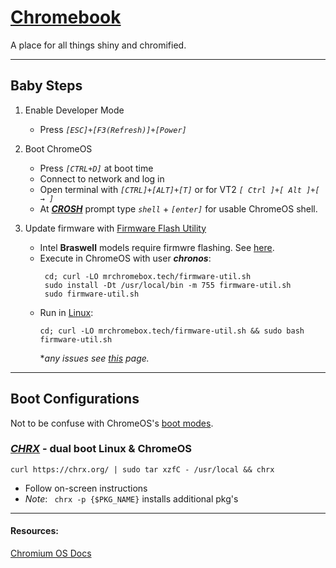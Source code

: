 # [Chromebook](https://www.google.com/chromebook/#:~:text=What%20is%20a%20Chromebook%3F)

A place for all things shiny and chromified.

---

## Baby Steps
  1. Enable Developer Mode
      - Press *```[ESC]+[F3(Refresh)]+[Power]```*

  2. Boot ChromeOS
      - Press *```[CTRL+D]```* at boot time
      - Connect to network and log in
      - Open terminal with *```[CTRL]+[ALT]+[T]```* or for VT2 *```[ Ctrl ]+[ Alt ]+[ → ]```*
      - At ***[CROSH](https://chromium.googlesource.com/chromiumos/platform2/+/master/crosh/README.md)*** prompt type *```shell```* + *```[enter]```* for usable ChromeOS shell.

  3. Update firmware with [Firmware Flash Utility](https://mrchromebox.tech/#fwscript)
      - Intel **Braswell** models require firmwre flashing. See [here](https://chrx.org/#chromebooks).
      - Execute in ChromeOS with user ***chronos***:
        ```
         cd; curl -LO mrchromebox.tech/firmware-util.sh
         sudo install -Dt /usr/local/bin -m 755 firmware-util.sh
         sudo firmware-util.sh
        ```
      - Run in [Linux](https://linux.org):
          ```
          cd; curl -LO mrchromebox.tech/firmware-util.sh && sudo bash firmware-util.sh
          ```
          **any issues see [this](https://mrchromebox.tech/#fwscript) page.*
          
---

## Boot Configurations

  Not to be confuse with ChromeOS's [boot modes](https://chromium.googlesource.com/chromiumos/docs/+/HEAD/developer_mode.md#dev-mode).

### ***[CHRX](https://chrx.org/)*** - dual boot Linux & ChromeOS

  ```code
  curl https://chrx.org/ | sudo tar xzfC - /usr/local && chrx
  ```

  - Follow on-screen instructions
  - *Note*: ``` chrx -p {$PKG_NAME}``` installs additional pkg's

---
#### Resources:
[Chromium OS Docs](https://chromium.googlesource.com/chromiumos/docs/+/HEAD/developer_mode.md#dev-mode)

